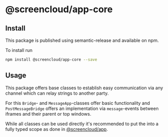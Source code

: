 # @screencloud/app-core

## Install
This package is published using semantic-release and available on npm.

To install run
```bash
npm install @screencloud/app-core --save
```

## Usage
This package offers base classes to establish easy communication via any channel which can relay strings to another party.

For this `Bridge`- and `MessageApp`-classes offer basic functionality and `PostMessageBridge` offers an implementation via
`message`-events between iframes and their parent or top windows.

While all classes can be used directly it's recommended to put the into a fully typed scope as done in [@screencloud/app](https://github.com/screencloud/app).
